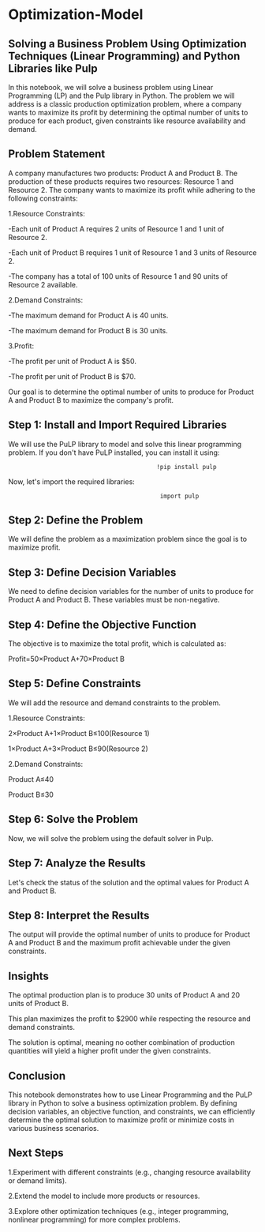 # Optimization-Model
## Solving a Business Problem Using Optimization Techniques (Linear Programming) and Python Libraries like Pulp
In this notebook, we will solve a business problem using Linear Programming (LP) and the Pulp library in Python. The problem we will address is a classic production optimization problem, where a company wants to maximize its profit by determining the optimal number of units to produce for each product, given constraints like resource availability and demand.

## Problem Statement
A company manufactures two products: Product A and Product B. The production of these products requires two resources: Resource 1 and Resource 2. The company wants to maximize its profit while adhering to the following constraints:

1.Resource Constraints:

-Each unit of Product A requires 2 units of Resource 1 and 1 unit of Resource 2.

-Each unit of Product B requires 1 unit of Resource 1 and 3 units of Resource 2.

-The company has a total of 100 units of Resource 1 and 90 units of Resource 2 available.

2.Demand Constraints:

-The maximum demand for Product A is 40 units.

-The maximum demand for Product B is 30 units.

3.Profit:

-The profit per unit of Product A is $50.

-The profit per unit of Product B is $70.

Our goal is to determine the optimal number of units to produce for Product A and Product B to maximize the company's profit.


## Step 1: Install and Import Required Libraries
We will use the PuLP library to model and solve this linear programming problem. If you don't have PuLP installed, you can install it using:

                                              !pip install pulp


Now, let's import the required libraries:

                                               import pulp


## Step 2: Define the Problem
We will define the problem as a maximization problem since the goal is to maximize profit.


## Step 3: Define Decision Variables
We need to define decision variables for the number of units to produce for Product A and Product B. These variables must be non-negative.


## Step 4: Define the Objective Function
The objective is to maximize the total profit, which is calculated as:

Profit=50×Product A+70×Product B


## Step 5: Define Constraints
We will add the resource and demand constraints to the problem.

1.Resource Constraints:

  2×Product A+1×Product B≤100(Resource 1)

  1×Product A+3×Product B≤90(Resource 2)

2.Demand Constraints:

   Product A≤40

   Product B≤30


## Step 6: Solve the Problem
Now, we will solve the problem using the default solver in Pulp.


## Step 7: Analyze the Results
Let's check the status of the solution and the optimal values for Product A and Product B.


## Step 8: Interpret the Results
The output will provide the optimal number of units to produce for Product A and Product B and the maximum profit achievable under the given constraints.


## Insights
The optimal production plan is to produce 30 units of Product A and 20 units of Product B.

This plan maximizes the profit to $2900 while respecting the resource and demand constraints.

The solution is optimal, meaning no oother combination of production quantities will yield a higher profit under the given constraints.


## Conclusion
This notebook demonstrates how to use Linear Programming and the PuLP library in Python to solve a business optimization problem. By defining decision variables, an objective function, and constraints, we can efficiently determine the optimal solution to maximize profit or minimize costs in various business scenarios.


## Next Steps
1.Experiment with different constraints (e.g., changing resource availability or demand limits).

2.Extend the model to include more products or resources.

3.Explore other optimization techniques (e.g., integer programming, nonlinear programming) for more complex problems.
